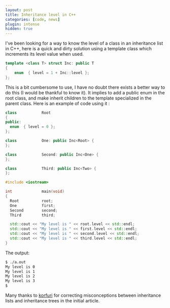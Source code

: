 ```yaml
---
layout: post
title: Inheritance level in C++
categories: [code, news]
plugin: intense
hidden: true
---
```


I've been looking for a way to know the level of a class in an
inheritance list in C++, here is a quick and dirty solution using a
template class which increments its level value when used.

```c++
template <class T> struct Inc: public T
{
    enum  { level = 1 + Inc::level };
};
```

This is a bit cumbersome to use, I have no doubt there exists a better
way to do this (I would be thankful to know it). It implies to add a
public enum in the root class, and make inherit children to the
template specialized in the parent class. Here is an example of code
using it :

```c++
class           Root
{
public:
  enum  { level = 0 };
};

class           One: public Inc<Root> {
};

class           Second: public Inc<One> {
};

class           Third: public Inc<Two> {
};

#include <iostream>

int             main(void)
{
  Root          root;
  One           first;
  Second        second;
  Third         third;

  std::cout << "My level is " << root.level << std::endl;
  std::cout << "My level is " << first.level << std::endl;
  std::cout << "My level is " << second.level << std::endl;
  std::cout << "My level is " << third.level << std::endl;
}
```

The output:

```bash
$ ./a.out
My level is 0
My level is 1
My level is 2
My level is 3
$
```

Many thanks to [korfuri](http://korfuri.fr/) for correcting
misconceptions between inheritance lists and inheritance trees in the
initial article.

